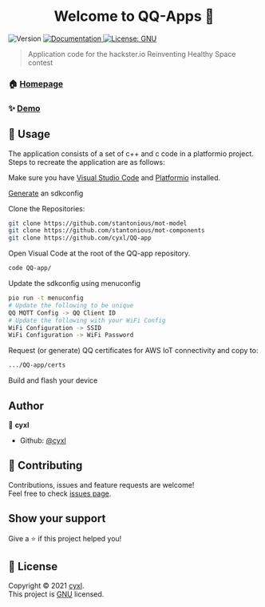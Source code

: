 <h1 align="center">Welcome to QQ-Apps 👋</h1>
<p>
  <img alt="Version" src="https://img.shields.io/badge/version-1.0-blue.svg?cacheSeconds=2592000" />
  <a href="https://www.hackster.io/cyxl/quiz-quest-b016cf" target="_blank">
    <img alt="Documentation" src="https://img.shields.io/badge/documentation-yes-brightgreen.svg" />
  </a>
  <a href="https://github.com/cyxl/QQ-app/blob/main/LICENSE" target="_blank">
    <img alt="License: GNU" src="https://img.shields.io/badge/License-GNU-yellow.svg" />
  </a>
</p>

> Application code for the hackster.io Reinventing Healthy Space contest

### 🏠 [Homepage](https://www.hackster.io/cyxl/quiz-quest-b016cf)

### ✨ [Demo](https://www.youtube.com/watch?v=GHmoBTd4A5o)

## 🚀 Usage

The application consists of a set of c++ and c code in a platformio project. 
Steps to recreate the application are as follows:

Make sure you have [Visual Studio Code](https://code.visualstudio.com/download) and [Platformio](https://platformio.org/install) installed.

[Generate](https://docs.espressif.com/projects/esp-idf/en/latest/esp32/api-reference/kconfig.html) an sdkconfig

Clone the Repositories:
```sh
git clone https://github.com/stantonious/mot-model
git clone https://github.com/stantonious/mot-components
git clone https://github.com/cyxl/QQ-app
```

Open Visual Code at the root of the QQ-app repository.
```sh
code QQ-app/
```

Update the sdkconfig using menuconfig
```sh
pio run -t menuconfig
# Update the following to be unique
QQ MQTT Config -> QQ Client ID 
# Update the following with your WiFi Config
WiFi Configuration -> SSID
WiFi Configuration -> WiFi Password
```

Request (or generate) QQ certificates for AWS IoT connectivity and copy to:
```sh
.../QQ-app/certs
```

Build and flash your device


## Author

👤 **cyxl**

* Github: [@cyxl](https://github.com/cyxl)

## 🤝 Contributing

Contributions, issues and feature requests are welcome!<br />Feel free to check [issues page](https://github.com/cyxl/QQ-app/issues). 

## Show your support

Give a ⭐️ if this project helped you!

## 📝 License

Copyright © 2021 [cyxl](https://github.com/cyxl).<br />
This project is [GNU](https://github.com/cyxl/QQ-app/blob/main/LICENSE) licensed.


